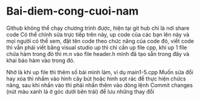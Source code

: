 # Bai-diem-cong-cuoi-nam
Github không thể chạy chương trình được, hiện tại git hub chỉ là nơi share code
Có thể chỉnh sửa trực tiếp trên này, up code của các bạn lên này và mọi người có thể xem, đặt tên code theo chức năng của code đó, viết code thì vẫn phải viết bằng visual studio
up thì chỉ cần up file cpp, khi up 1 file chứa hàm trong đó thì m.n vào file header.h mình đã tạo sẵn trong đây và khai báo hàm vào trong đó.

Nhớ là khi up file thì thêm số bài mình làm, ví dụ main1-5.cpp
Muốn sửa đổi hay xóa thì nhấm vào hình cây bút hoặc hình sọt rác để thực hiện chứcs năng, sau khi nhấn vào thì phải nhấn thêm vào dòng lệnh Commit changes (nút màu xanh lá ở góc dưới bên trái) để lưu những thay đổi
